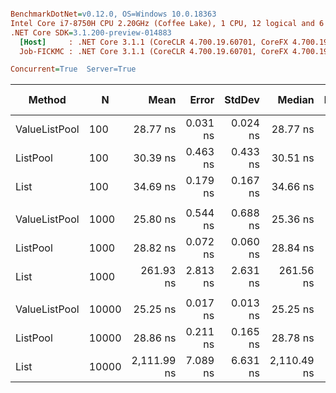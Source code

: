 ``` ini

BenchmarkDotNet=v0.12.0, OS=Windows 10.0.18363
Intel Core i7-8750H CPU 2.20GHz (Coffee Lake), 1 CPU, 12 logical and 6 physical cores
.NET Core SDK=3.1.200-preview-014883
  [Host]     : .NET Core 3.1.1 (CoreCLR 4.700.19.60701, CoreFX 4.700.19.60801), X64 RyuJIT
  Job-FICKMC : .NET Core 3.1.1 (CoreCLR 4.700.19.60701, CoreFX 4.700.19.60801), X64 RyuJIT

Concurrent=True  Server=True  

```
|        Method |     N |        Mean |    Error |   StdDev |      Median | Ratio | Rank |  Gen 0 |  Gen 1 | Gen 2 | Allocated |
|-------------- |------ |------------:|---------:|---------:|------------:|------:|-----:|-------:|-------:|------:|----------:|
| ValueListPool |   100 |    28.77 ns | 0.031 ns | 0.024 ns |    28.77 ns |  0.83 |    1 |      - |      - |     - |         - |
|      ListPool |   100 |    30.39 ns | 0.463 ns | 0.433 ns |    30.51 ns |  0.88 |    2 | 0.0006 |      - |     - |      40 B |
|          List |   100 |    34.69 ns | 0.179 ns | 0.167 ns |    34.66 ns |  1.00 |    3 | 0.0068 |      - |     - |     456 B |
|               |       |             |          |          |             |       |      |        |        |       |           |
| ValueListPool |  1000 |    25.80 ns | 0.544 ns | 0.688 ns |    25.36 ns |  0.10 |    1 |      - |      - |     - |         - |
|      ListPool |  1000 |    28.82 ns | 0.072 ns | 0.060 ns |    28.84 ns |  0.11 |    2 | 0.0006 |      - |     - |      40 B |
|          List |  1000 |   261.93 ns | 2.813 ns | 2.631 ns |   261.56 ns |  1.00 |    3 | 0.0606 |      - |     - |    4056 B |
|               |       |             |          |          |             |       |      |        |        |       |           |
| ValueListPool | 10000 |    25.25 ns | 0.017 ns | 0.013 ns |    25.25 ns |  0.01 |    1 |      - |      - |     - |         - |
|      ListPool | 10000 |    28.86 ns | 0.211 ns | 0.165 ns |    28.78 ns |  0.01 |    2 | 0.0006 |      - |     - |      40 B |
|          List | 10000 | 2,111.99 ns | 7.089 ns | 6.631 ns | 2,110.49 ns |  1.00 |    3 | 0.7248 | 0.0267 |     - |   40056 B |
